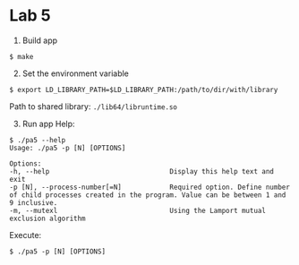 # Lab 5

1. Build app
```shell
$ make
```

2. Set the environment variable
```shell
$ export LD_LIBRARY_PATH=$LD_LIBRARY_PATH:/path/to/dir/with/library
```
Path to shared library: `./lib64/libruntime.so`

3. Run app
Help:
```shell
$ ./pa5 --help
Usage: ./pa5 -p [N] [OPTIONS]

Options:
-h, --help                              Display this help text and exit
-p [N], --process-number[=N]            Required option. Define number of child processes created in the program. Value can be between 1 and 9 inclusive.
-m, --mutexl                            Using the Lamport mutual exclusion algorithm

```
Execute:
```shell
$ ./pa5 -p [N] [OPTIONS]
```
